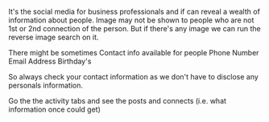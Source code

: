 
It's the social media for business professionals and if can reveal a wealth of information about people.
Image may not be shown to people who are not 1st or 2nd connection of the person.
But if there's any image we can run the reverse image search on it.

There might be sometimes Contact info available for people
Phone Number
Email Address 
Birthday's 

So always check your contact information as we don't have to disclose any personals information.

Go the the activity tabs and see the posts and connects (i.e. what information once could get)


